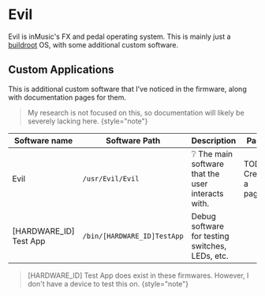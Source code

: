 # Evil

Evil is inMusic's FX and pedal operating system. This is mainly just a [buildroot](Buildroot.md) OS, with some
additional custom software.

## Custom Applications

This is additional custom software that I've noticed in the firmware, along with documentation pages for them.

> My research is not focused on this, so documentation will likely be severely lacking here.
> {style="note"}

| Software name          | Software Path               | Description                                                     | Page                        |
|------------------------|-----------------------------|-----------------------------------------------------------------|-----------------------------|
| Evil                   | `/usr/Evil/Evil`            | :grey_question: The main software that the user interacts with. | TODO: Create a page         |
| [HARDWARE_ID] Test App | `/bin/[HARDWARE_ID]TestApp` | Debug software for testing switches, LEDs, etc.                 | [](HARDWARE-ID-Test-App.md) |

> [HARDWARE_ID] Test App does exist in these firmwares. However, I don't have a device to test this on.
> {style="note"}

